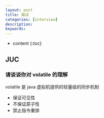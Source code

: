 ```yaml
---
layout: post
title: 面试
categories: [interview]
description: 
keywords: 
---
```



* content
{:toc}






## JUC

### 请谈谈你对 volatile 的理解

volatile 是 java 虚拟机提供的轻量级的同步机制

*   保证可见性
*   不保证原子性
*   禁止指令重排
